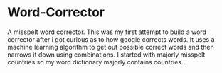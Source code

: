 # Word-Corrector
A misspelt word corrector.
This was my first attempt to build a word corrector after i got curious as to how google corrects words. It uses a machine learning algorithm to get out possible 
correct words and then narrows it down using combinations. I started with majorly misspelt countries so my word dictionary majorly contains countries.
